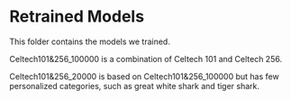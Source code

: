 # Retrained Models
This folder contains the models we trained.

Celtech101&256_100000 is a combination of Celtech 101 and Celtech 256.

Celtech101&256_20000 is based on Celtech101&256_100000 but has few personalized categories, such as great white shark and tiger shark.
